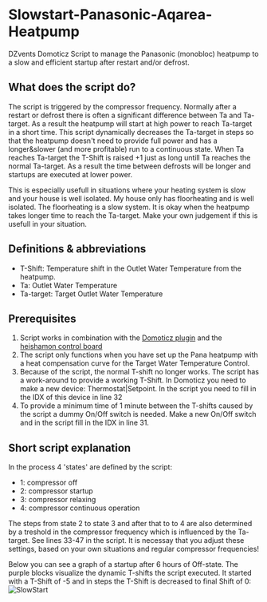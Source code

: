 # Slowstart-Panasonic-Aqarea-Heatpump
DZvents Domoticz Script to manage the Panasonic (monobloc) heatpump to a slow and efficient startup after restart and/or defrost.

## What does the script do?
The script is triggered by the compressor frequency. Normally after a restart or defrost there is often a significant difference between Ta and Ta-target. As a result the heatpump will start at high power to reach Ta-target in a short time. This script dynamically decreases the Ta-target in steps so that the heatpump doesn't need to provide full power and has a longer&slower (and more profitable) run to a continuous state. When Ta reaches Ta-target the T-Shift is raised +1 just as long untill Ta reaches the normal Ta-target. As a result the time between defrosts will be longer and startups are executed at lower power. 

This is especially usefull in situations where your heating system is slow and your house is well isolated. My house only has floorheating and is well isolated. The floorheating is a slow system. It is okay when the heatpump takes longer time to reach the Ta-target. Make your own judgement if this is usefull in your situation.

## Definitions & abbreviations
* T-Shift:    Temperature shift in the Outlet Water Temperature from the heatpump.
* Ta:         Outlet Water Temperature
* Ta-target:  Target Outlet Water Temperature

## Prerequisites
1. Script works in combination with the [Domoticz plugin](https://github.com/MarFanNL/HeishamonMQTT/tree/main) and the [heishamon control board](https://www.tindie.com/stores/thehognl/)
2. The script only functions when you have set up the Pana heatpump with a heat compensation curve for the Target Water Temperature Control.
3. Because of the script, the normal T-shift no longer works. The script has a work-around to provide a working T-Shift. In Domoticz you need to make a new device: Thermostat|Setpoint. In the script you need to fill in the IDX of this device in line 32
4. To provide a minimum time of 1 minute between the T-shifts caused by the script a dummy On/Off switch is needed. Make a new On/Off switch and in the script fill in the IDX in line 31.

## Short script explanation
In the process 4 'states' are defined by the script:
* 1: compressor off
* 2: compressor startup
* 3: compressor relaxing
* 4: compressor continuous operation

The steps from state 2 to state 3 and after that to to 4 are also determined by a treshold in the compressor frequency which is influenced by the Ta-target. See lines 33-47 in the script. It is necessay that you adjust these settings, based on your own situations and regular compressor frequencies!

Below you can see a graph of a startup after 6 hours of Off-state. The purple blocks visualize the dynamic T-shifts the script executed. It started with a T-Shift of -5 and in steps the T-Shift is decreased to final Shift of 0:
![SlowStart](https://www.bartvandermark.nl/diversen/slowstart.JPG "Slowstart")
